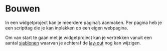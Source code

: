 ---
---

# Bouwen

In een widgetproject kan je meerdere pagina’s aanmaken. Per pagina heb je een scripttag die je kan inplakken op een eigen webpagina.

Om van start te gaan met je widgetproject kan je vertrekken vanuit een aantal [sjablonen](http://documentatie.uitdatabank.be/content/widgets/latest/bouwen/sjablonen/) waarvan je achteraf de [lay-out](http://documentatie.uitdatabank.be/content/widgets/latest/bouwen/lay-out/) nog kan wijzigen.
